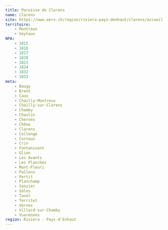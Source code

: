 ```yaml
---
title: Paroisse de Clarens
name: Clarens
site: https://www.eerv.ch/region/riviera-pays-denhaut/clarens/accueil
territoire:
    - Montreux
    - Veytaux
NPA:
    - 1815
    - 1816
    - 1817
    - 1820
    - 1823
    - 1824
    - 1832
    - 1833
meta:
    - Baugy
    - Brent
    - Caux
    - Chailly-Montreux
    - Chailly-sur-Clarens
    - Chamby
    - Chaulin
    - Chernex
    - Chêne
    - Clarens
    - Collonge
    - Cornaux
    - Crin
    - Fontanivent
    - Glion
    - Les Avants
    - Les Planches
    - Mont-Fleuri
    - Pallens
    - Pertit
    - Planchamp
    - Sonzier
    - Sâles
    - Tavel
    - Territet
    - Vernex
    - Villard-sur-Chamby
    - Vuarennes
region: Riviera - Pays-d'Enhaut
---
```


